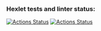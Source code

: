 ### Hexlet tests and linter status:
[![Actions Status](https://github.com/r0ckbiter/python-project-83/workflows/hexlet-check/badge.svg)](https://github.com/r0ckbiter/python-project-83/actions)
[![Actions Status](https://github.com/r0ckbiter/python-project-83/actions/workflows/github_actions.yml/badge.svg)](https://github.com/r0ckbiter/python-project-83/actions/workflows/github_actions.yml)